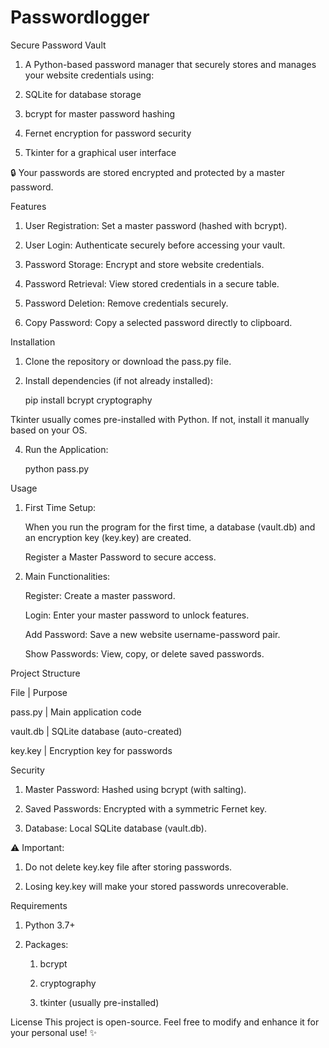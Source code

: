 # Passwordlogger
Secure Password Vault
1. A Python-based password manager that securely stores and manages your website credentials using:

2. SQLite for database storage

3. bcrypt for master password hashing

4. Fernet encryption for password security

5. Tkinter for a graphical user interface



🔒 Your passwords are stored encrypted and protected by a master password.



Features
1. User Registration: Set a master password (hashed with bcrypt).

2. User Login: Authenticate securely before accessing your vault.

3. Password Storage: Encrypt and store website credentials.

4. Password Retrieval: View stored credentials in a secure table.

5. Password Deletion: Remove credentials securely.

6. Copy Password: Copy a selected password directly to clipboard.



Installation
1. Clone the repository or download the pass.py file.

2. Install dependencies (if not already installed):

	pip install bcrypt cryptography

Tkinter usually comes pre-installed with Python. If not, install it manually based on your OS.

4. Run the Application:

	python pass.py



Usage
1. First Time Setup:

	When you run the program for the first time, a database (vault.db) and an encryption key (key.key) are created.

	Register a Master Password to secure access.

2. Main Functionalities:

	Register: Create a master password.

	Login: Enter your master password to unlock features.

	Add Password: Save a new website username-password pair.

	Show Passwords: View, copy, or delete saved passwords.



Project Structure

File		|	Purpose

pass.py		|	Main application code

vault.db	|	SQLite database (auto-created)

key.key		|	Encryption key for passwords



Security
1. Master Password: Hashed using bcrypt (with salting).

2. Saved Passwords: Encrypted with a symmetric Fernet key.

3. Database: Local SQLite database (vault.db).

⚠️ Important:

1. Do not delete key.key file after storing passwords.

2. Losing key.key will make your stored passwords unrecoverable.



Requirements
1. Python 3.7+

2. Packages:

	1. bcrypt

	2. cryptography

	3. tkinter (usually pre-installed)

License
This project is open-source. Feel free to modify and enhance it for your personal use! ✨
